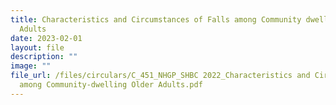 ```yaml
---
title: Characteristics and Circumstances of Falls among Community dwelling Older
  Adults
date: 2023-02-01
layout: file
description: ""
image: ""
file_url: /files/circulars/C_451_NHGP_SHBC 2022_Characteristics and Circumstances of Falls
  among Community-dwelling Older Adults.pdf
---
```

